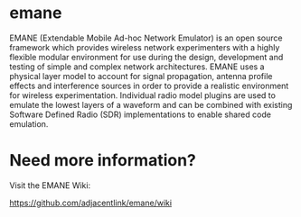 emane
==

EMANE (Extendable Mobile Ad-hoc Network Emulator) is an open source framework 
which provides wireless network experimenters with a highly flexible modular 
environment for use during the design, development and testing of simple and 
complex network architectures. EMANE uses a physical layer model to account for 
signal propagation, antenna profile effects and interference sources in order 
to provide a realistic environment for wireless experimentation. Individual 
radio model plugins are used to emulate the lowest layers of a waveform and can 
be combined with existing Software Defined Radio (SDR) implementations to 
enable shared code emulation.


Need more information?
==
Visit the EMANE Wiki:

 https://github.com/adjacentlink/emane/wiki

